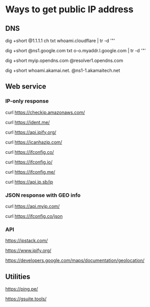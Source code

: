 # Ways to get public IP address

## DNS
dig +short @1.1.1.1 ch txt whoami.cloudflare | tr -d '"'

dig +short @ns1.google.com txt o-o.myaddr.l.google.com | tr -d '"'

dig +short myip.opendns.com @resolver1.opendns.com

dig +short whoami.akamai.net. @ns1-1.akamaitech.net


## Web service
### IP-only response
curl https://checkip.amazonaws.com/

curl https://ident.me/

curl https://api.ipify.org/

curl https://icanhazip.com/

curl https://ifconfig.co/

curl https://ifconfig.io/

curl https://ifconfig.me/

curl https://api.ip.sb/ip

### JSON response with GEO info
curl https://api.myip.com/

curl https://ifconfig.co/json

### API
https://ipstack.com/

https://www.ipify.org/

https://developers.google.com/maps/documentation/geolocation/


## Utilities
https://ping.pe/

https://gsuite.tools/
